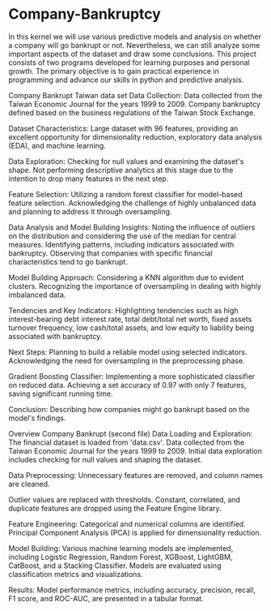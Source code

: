 # Company-Bankruptcy
In this kernel we will use various predictive models and analysis on whether a company will go bankrupt or not. Nevertheless, we can still analyze some important aspects of the dataset and draw some conclusions.
This project consists of two programs developed for learning purposes and personal growth. The primary objective is to gain practical experience in programming and advance our skills in python and predictive analysis.

Company Bankrupt Taiwan data set
Data Collection:
Data collected from the Taiwan Economic Journal for the years 1999 to 2009.
Company bankruptcy defined based on the business regulations of the Taiwan Stock Exchange.

Dataset Characteristics:
Large dataset with 96 features, providing an excellent opportunity for dimensionality reduction, exploratory data analysis (EDA), and machine learning.

Data Exploration:
Checking for null values and examining the dataset's shape.
Not performing descriptive analytics at this stage due to the intention to drop many features in the next step.

Feature Selection:
Utilizing a random forest classifier for model-based feature selection.
Acknowledging the challenge of highly unbalanced data and planning to address it through oversampling.

Data Analysis and Model Building Insights:
Noting the influence of outliers on the distribution and considering the use of the median for central measures.
Identifying patterns, including indicators associated with bankruptcy.
Observing that companies with specific financial characteristics tend to go bankrupt.

Model Building Approach:
Considering a KNN algorithm due to evident clusters.
Recognizing the importance of oversampling in dealing with highly imbalanced data.

Tendencies and Key Indicators:
Highlighting tendencies such as high interest-bearing debt interest rate, total debt/total net worth, fixed assets turnover frequency, low cash/total assets, and low equity to liability being associated with bankruptcy.

Next Steps:
Planning to build a reliable model using selected indicators.
Acknowledging the need for oversampling in the preprocessing phase.

Gradient Boosting Classifier:
Implementing a more sophisticated classifier on reduced data.
Achieving a set accuracy of 0.97 with only 7 features, saving significant running time.

Conclusion:
Describing how companies might go bankrupt based on the model's findings.





Overview Company Bankrupt (second file)
Data Loading and Exploration:
The financial dataset is loaded from 'data.csv'.
Data collected from the Taiwan Economic Journal for the years 1999 to 2009.
Initial data exploration includes checking for null values and shaping the dataset.

Data Preprocessing:
Unnecessary features are removed, and column names are cleaned.

Outlier values are replaced with thresholds.
Constant, correlated, and duplicate features are dropped using the Feature Engine library.

Feature Engineering:
Categorical and numerical columns are identified.
Principal Component Analysis (PCA) is applied for dimensionality reduction.

Model Building:
Various machine learning models are implemented, including Logistic Regression, Random Forest, XGBoost, LightGBM, CatBoost, and a Stacking Classifier.
Models are evaluated using classification metrics and visualizations.

Results:
Model performance metrics, including accuracy, precision, recall, F1 score, and ROC-AUC, are presented in a tabular format.

